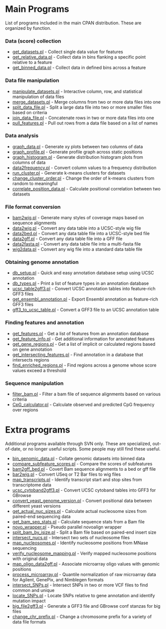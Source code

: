 # Main Programs #

List of programs included in the main CPAN distribution. These are organized by function.

### Data (score) collection ###
  * [get\_datasets.pl](Pod_get_datasets.md) - Collect single data value for features
  * [get\_relative\_data.pl](Pod_get_relative_data.md) - Collect data in bins flanking a specific point relative to a feature
  * [get\_binned\_data.pl](Pod_get_binned_data.md) - Collect data in defined bins across a feature

### Data file manipulation ###
  * [manipulate\_datasets.pl](Pod_manipulate_datasets.md) - Interactive column, row, and statistical manipulation of data files
  * [merge\_datasets.pl](Pod_merge_datasets.md) - Merge columns from two or more data files into one
  * [split\_data\_file.pl](Pod_split_data_file.md) - Split a large data file into two or more smaller files based on criteria
  * [join\_data\_file.pl](Pod_join_data_file.md) - Concatenate rows in two or more data files into one
  * [pull\_features.pl](Pod_pull_features.md) - Pull out rows from a data file based on a list of names

### Data analysis ###
  * [graph\_data.pl](Pod_graph_data.md) - Generate xy plots between two columns of data
  * [graph\_profile.pl](Pod_graph_profile.md) - Generate profile graph across static positions
  * [graph\_histogram.pl](Pod_graph_histogram.md) - Generate distribution histogram plots from columns of data
  * [data2frequency.pl](Pod_data2frequency.md) - Convert column values to a frequency distribution
  * [run\_cluster.pl](Pod_run_cluster.md) - Generate k-means clusters for datasets
  * [change\_cluster\_order.pl](Pod_change_cluster_order.md) - Change the order of k-means clusters from random to meaningful
  * [correlate\_position\_data.pl](Pod_correlate_position_data.md) - Calculate positional correlation between two datasets

### File format conversion ###
  * [bam2wig.pl](Pod_bam2wig.md) - Generate many styles of coverage maps based on sequence alignments
  * [data2wig.pl](Pod_data2wig.md) - Convert any data table into a UCSC-style wig file
  * [data2bed.pl](Pod_data2bed.md) - Convert any data table file into a UCSC-style bed file
  * [data2gff.pl](Pod_data2gff.md) - Convert any data table file into a GFF file
  * [data2fasta.pl](Pod_data2fasta.md) - Convert any data table file into a multi-fasta file
  * [wig2data.pl](Pod_wig2data.md) - Convert any wig file into a standard data table file

### Obtaining genome annotation ###
  * [db\_setup.pl](Pod_db_setup.md) - Quick and easy annotation database setup using UCSC annotation
  * [db\_types.pl](Pod_db_types.md) - Print a list of feature types in an annotation database
  * [ucsc\_table2gff3.pl](Pod_ucsc_table2gff3.md) - Convert UCSC annotation tables into feature-rich GFF3 files
  * [get\_ensembl\_annotation.pl](Pod_get_ensembl_annotation.md) - Export Ensembl annotation as feature-rich GFF3 files
  * [gff3\_to\_ucsc\_table.pl](Pod_gff3_to_ucsc_table.md) - Convert a GFF3 file to an UCSC annotation table

### Finding features and annotation ###
  * [get\_features.pl](Pod_get_features.md) - Get a list of features from an annotation database
  * [get\_feature\_info.pl](Pod_get_feature_info.md) - Get additional information for annotated features
  * [get\_gene\_regions.pl](Pod_get_gene_regions.md) - Get a list of implicit or calculated regions based on gene annotation
  * [get\_intersecting\_features.pl](Pod_get_intersecting_features.md) - Find annotation in a database that intersects regions
  * [find\_enriched\_regions.pl](Pod_find_enriched_regions.md) - Find regions across a genome whose score values exceed a threshold

### Sequence manipulation ###
  * [filter\_bam.pl](Pod_filter_bam.md) - Filter a bam file of sequence alignments based on various criteria
  * [CpG\_calculator.pl](Pod_CpG_calculator.md) - Calculate observed and predicted CpG frequency over regions


# Extra programs #

Additional programs available through SVN only. These are specialized, out-of-date, or no longer useful scripts. Some people may still find these useful.

  * [bin\_genomic\_data.pl](Pod_bin_genomic_data.md) - Collate genomic datasets into binned data
  * [compare\_subfeature\_scores.pl](Pod_compare_subfeature_scores.md) - Compare the scores of subfeatures
  * [bam2gff\_bed.pl](Pod_bam2gff_bed.md) - Covert Bam sequence alignments to a bed or gff file
  * [bar2wig.pl](Pod_bar2wig.md) - Convert USeq or T2 Bar files to wig files
  * [map\_transcripts.pl](Pod_map_transcripts.md) - Identify transcript start and stop sites from transcriptome data
  * [ucsc\_cytoband2gff3.pl](Pod_ucsc_cytoband2gff3.md) - Convert UCSC cytoband tables into GFF3 for GBrowse
  * [convert\_yeast\_genome\_version.pl](Pod_convert_yeast_genome_version.md) - Convert positional data between different yeast versions
  * [get\_actual\_nuc\_sizes.pl](Pod_get_actual_nuc_sizes.md) - Calculate actual nucleosome sizes from paired-end sequencing data
  * [get\_bam\_seq\_stats.pl](Pod_get_bam_seq_stats.md) - Calculate sequence stats from a Bam file
  * [novo\_wrapper.pl](Pod_novo_wrapper.md) - Pseudo parallel novoalign wrapper
  * [split\_bam\_by\_isize.pl](Pod_split_bam_by_isize.md) - Split a Bam file based on paired-end insert size
  * [intersect\_nucs.pl](Pod_intersect_nucs.md) - Intersect two sets of nucleosome files
  * [map\_nucleosomes.pl](Pod_map_nucleosomes.md) - Identify nucleosome positions from MNase sequencing
  * [verify\_nucleosome\_mapping.pl](Pod_verify_nucleosome_mapping.md) - Verify mapped nucleosome positions with original data
  * [map\_oligo\_data2gff.pl](Pod_map_oligo_data2gff.md) - Associate microarray oligo values with genomic positions
  * [process\_microarray.pl](Pod_process_microarray.md) - Quantile normalization of raw microarray data for Agilent, GenePix, and Nimblegen formats
  * [intersect\_SNPs.pl](Pod_intersect_SNPs.md) - Intersect SNPs in two or more VCF files to find common and unique
  * [locate\_SNPs.pl](Pod_locate_SNPs.md) - Locate SNPs relative to gene annotation and identify mutation impact
  * [big\_file2gff3.pl](Pod_big_file2gff3.md) - Generate a GFF3 file and GBrowse conf stanzas for big files
  * [change\_chr\_prefix.pl](Pod_change_chr_prefix.md) - Change a chromosome prefix for a variety of data file formats

